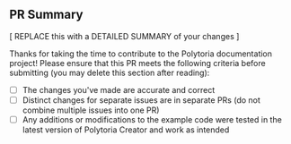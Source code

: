 ## PR Summary
[ REPLACE this with a DETAILED SUMMARY of your changes ]


Thanks for taking the time to contribute to the Polytoria documentation project!
  Please ensure that this PR meets the following criteria before submitting (you may delete this section after reading):
  - [ ] The changes you've made are accurate and correct
  - [ ] Distinct changes for separate issues are in separate PRs (do not combine multiple issues into one PR)
  - [ ] Any additions or modifications to the example code were tested in the latest version of Polytoria Creator and work as intended